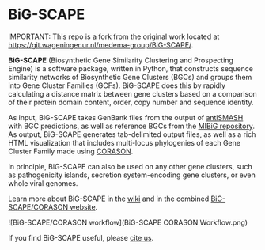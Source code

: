# BiG-SCAPE

IMPORTANT: This repo is a fork from the original work located at https://git.wageningenur.nl/medema-group/BiG-SCAPE/.

**BiG-SCAPE** (Biosynthetic Gene Similarity Clustering and Prospecting Engine) is a software package, written in Python, that constructs sequence similarity networks of Biosynthetic Gene Clusters (BGCs) and groups them into Gene Cluster Families (GCFs). BiG-SCAPE does this by rapidly calculating a distance matrix between gene clusters based on a comparison of their protein domain content, order, copy number and sequence identity.

As input, BiG-SCAPE takes GenBank files from the output of [antiSMASH](https://antismash.secondarymetabolites.org) with BGC predictions, as well as reference BGCs from the [MIBiG repository](https://mibig.secondarymetabolites.org/). As output, BiG-SCAPE generates tab-delimited output files, as well as a rich HTML visualization that includes multi-locus phylogenies of each Gene Cluster Family made using [CORASON](https://github.com/nselem/EvoDivMet).

In principle, BiG-SCAPE can also be used on any other gene clusters, such as pathogenicity islands, secretion system-encoding gene clusters, or even whole viral genomes.

Learn more about BiG-SCAPE in the [wiki](https://git.wageningenur.nl/medema-group/BiG-SCAPE/wikis/home) and in the combined [BiG-SCAPE/CORASON website](https://bigscape-corason.secondarymetabolites.org/index.html).

![BiG-SCAPE/CORASON workflow](BiG-SCAPE CORASON Workflow.png)

If you find BiG-SCAPE useful, please [cite us](https://doi.org/10.1038/s41589-019-0400-9).
